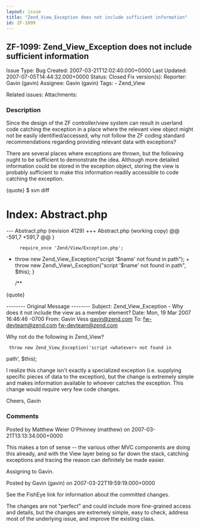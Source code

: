 ```yaml
---
layout: issue
title: "Zend_View_Exception does not include sufficient information"
id: ZF-1099
---
```


ZF-1099: Zend\_View\_Exception does not include sufficient information
----------------------------------------------------------------------

 Issue Type: Bug Created: 2007-03-21T12:02:40.000+0000 Last Updated: 2007-07-05T14:44:32.000+0000 Status: Closed Fix version(s): 
 Reporter:  Gavin (gavin)  Assignee:  Gavin (gavin)  Tags: - Zend\_View
 
 Related issues: 
 Attachments: 
### Description

Since the design of the ZF controller/view system can result in userland code catching the exception in a place where the relevant view object might not be easily identified/accessed, why not follow the ZF coding standard recommendations regarding providing relevant data with exceptions?

There are several places where exceptions are thrown, but the following ought to be sufficient to demonstrate the idea. Although more detailed information could be stored in the exception object, storing the view is probably sufficient to make this information readily accessible to code catching the exception.

{quote} $ svn diff

Index: Abstract.php
===================

--- Abstract.php (revision 4129) +++ Abstract.php (working copy) @@ -591,7 +591,7 @@ }

 
         require_once 'Zend/View/Exception.php';


- throw new Zend\_View\_Exception("script '$name' not found in path"); + throw new Zend\_View\_Exception("script '$name' not found in path", $this); }

 
     /**


{quote}

-------- Original Message -------- Subject: Zend\_View\_Exception - Why does it not include the view as a member element? Date: Mon, 19 Mar 2007 16:46:46 -0700 From: Gavin Vess [gavin@zend.com](mailto:gavin@zend.com) To: fw-devteam@zend.com [fw-devteam@zend.com](mailto:fw-devteam@zend.com)

Why not do the following in Zend\_View?

 
     throw new Zend_View_Exception('script <whatever> not found in 


path', $this);

I realize this change isn't exactly a specialized exception (i.e. supplying specific pieces of data to the exception), but the change is extremely simple and makes information available to whoever catches the exception. This change would require very few code changes.

Cheers, Gavin

 

 

### Comments

Posted by Matthew Weier O'Phinney (matthew) on 2007-03-21T13:13:34.000+0000

This makes a ton of sense -- the various other MVC components are doing this already, and with the View layer being so far down the stack, catching exceptions and tracing the reason can definitely be made easier.

Assigning to Gavin.

 

 

Posted by Gavin (gavin) on 2007-03-22T19:59:19.000+0000

See the FishEye link for information about the committed changes.

The changes are not "perfect" and could include more fine-grained access and details, but the changes are extremely simple, easy to check, address most of the underlying issue, and improve the existing class.

 

 